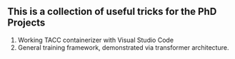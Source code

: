 ## This is a collection of useful tricks for the PhD Projects
1. Working TACC containerizer with Visual Studio Code
2. General training framework, demonstrated via transformer architecture.
